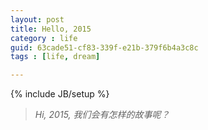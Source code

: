 ```yaml
---
layout: post
title: Hello, 2015
category : life
guid: 63cade51-cf83-339f-e21b-379f6b4a3c8c
tags : [life, dream]

---
```

{% include JB/setup %}

> *Hi, 2015, 我们会有怎样的故事呢？*
